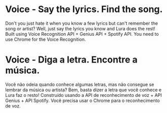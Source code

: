 # Voice - Say the lyrics. Find the song.

Don't you just hate it when you know a few lyrics but can't remember the song or artist? Well, just say the lyrics you know and Lura does the rest! Built using Voice Recognition API + Genius API + Spotify API. You need to use Chrome for the Voice Recognition.

# Voice - Diga a letra. Encontre a música.

Você não odeia quando conhece algumas letras, mas não consegue se lembrar da música ou artista? Bem, basta dizer a letra que você conhece e Lura faz o resto! Construído usando a API de reconhecimento de voz + API Genius + API Spotify. Você precisa usar o Chrome para o reconhecimento de voz.
